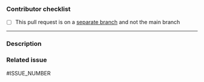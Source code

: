 <!---
Thank you for your pull request! 🚀

If you're not already a member of our public Matrix community, please consider joining via the following link:
https://matrix.to/#/#activist_community:matrix.org

It'd be great to have you!

If you're new to open source, check also that the email you use for GitHub (https://github.com/settings/emails) is the same the one you have for git. You can see your git email by typing git `config user.email` and set it with `git config --global user.email "your_email@email.com"`.
-->

### Contributor checklist

<!-- Please replace the empty checkboxes [ ] below with checked ones [x] accordingly. -->

- [ ] This pull request is on a [separate branch](https://docs.github.com/en/get-started/quickstart/github-flow) and not the main branch
  <!-- - [ ] I have updated the [CHANGELOG](https://github.com/activist-org/activist/blob/main/CHANGELOG.md) with a description of my changes for the upcoming release (if necessary)  -->
  <!-- ... or I'll send a commit with this now 🙃 -->

---

### Description

<!--
Describe briefly what your pull request proposes to change. Especially if you have more than one commit, it is helpful to give a summary of what your contribution is trying to solve.

Also, please describe shortly how you tested that your change actually works.
-->

### Related issue

<!--- activist prefers that pull requests be related to already open issues. -->
<!--- If applicable, please link to the issue by replacing ISSUE_NUMBER with the appropriate number below. -->
<!--- Feel free to delete this section if this does not apply. -->

#ISSUE_NUMBER
